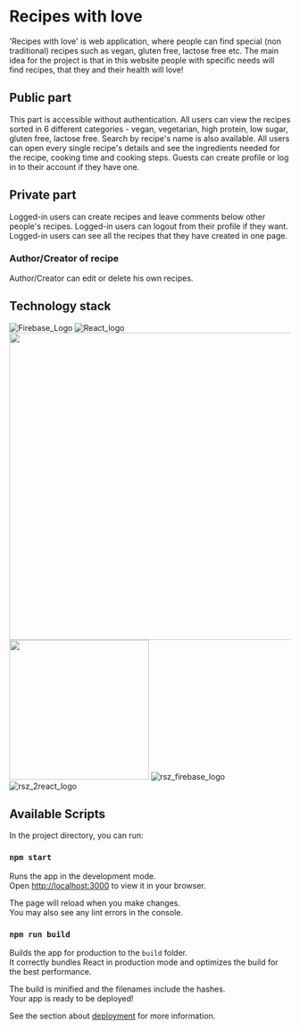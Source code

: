 # Recipes with love 
'Recipes with love' is web application, where people can find special (non traditional) recipes such as vegan, gluten free, lactose free etc. The main idea for the project is that in this website people with specific needs will find recipes, that they and their health will love!

## Public part
This part is accessible without authentication. 
All users can view the recipes sorted in 6 different categories - vegan, vegetarian, high protein, low sugar, gluten free, lactose free. Search by recipe's name is also available. 
All users can open every single recipe's details and see the ingredients needed for the recipe, cooking time and cooking steps. 
Guests can create profile or log in to their account if they have one.

## Private part
Logged-in users can create recipes and leave comments below other people's recipes. 
Logged-in users can logout from their profile if they want. 
Logged-in users can see all the recipes that they have created in one page.
### Author/Creator of recipe
Author/Creator can edit or delete his own recipes.

## Technology stack
![Firebase_Logo](https://user-images.githubusercontent.com/57937530/232789614-f9db1b52-618a-408c-abb6-f416ee5c0c93.png)
![React_logo](https://user-images.githubusercontent.com/57937530/232789955-d7e59f78-45fd-489a-85da-d98b179a3cf2.png)
<img src="https://user-images.githubusercontent.com/57937530/232789614-f9db1b52-618a-408c-abb6-f416ee5c0c93.png" width="550" height="550">
<img src="https://user-images.githubusercontent.com/57937530/232789955-d7e59f78-45fd-489a-85da-d98b179a3cf2.png" width="250" height="250">
![rsz_firebase_logo](https://user-images.githubusercontent.com/57937530/232792251-d950567c-f564-4cc9-8186-78d3748a805f.png)
![rsz_2react_logo](https://user-images.githubusercontent.com/57937530/232792257-5230cfbf-f6b1-490c-9973-2dce97ba330d.png)

## Available Scripts


In the project directory, you can run:

### `npm start`

Runs the app in the development mode.\
Open [http://localhost:3000](http://localhost:3000) to view it in your browser.

The page will reload when you make changes.\
You may also see any lint errors in the console.

### `npm run build`

Builds the app for production to the `build` folder.\
It correctly bundles React in production mode and optimizes the build for the best performance.

The build is minified and the filenames include the hashes.\
Your app is ready to be deployed!

See the section about [deployment](https://facebook.github.io/create-react-app/docs/deployment) for more information.

